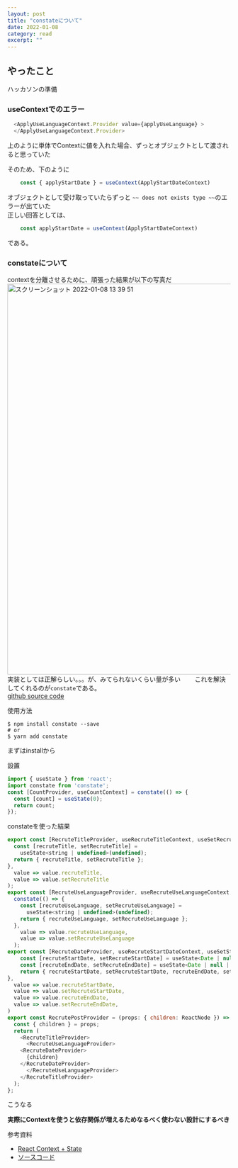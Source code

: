```yaml
---
layout: post
title: "constateについて" 
date: 2022-01-08 
category: read 
excerpt: ""
---
```


## やったこと
ハッカソンの準備

### useContextでのエラー
```js
  <ApplyUseLanguageContext.Provider value={applyUseLanguage} >
  </ApplyUseLanguageContext.Provider>
```
上のように単体でContextに値を入れた場合、ずっとオブジェクトとして渡されると思っていた  

そのため、下のように
```js
	const { applyStartDate } = useContext(ApplyStartDateContext)
```
オブジェクトとして受け取っていたらずっと `~~ does not exists type ~~`のエラーが出ていた  
正しい回答としては、
```js
	const applyStartDate = useContext(ApplyStartDateContext)
```
である。

### constateについて
contextを分離させるために、頑張った結果が以下の写真だ  
<img width="882" alt="スクリーンショット 2022-01-08 13 39 51" src="https://user-images.githubusercontent.com/78260526/148631642-92fa73af-513c-4ab3-ab81-ac616310072e.png">  
実装としては正解らしい。。。が、みてられないくらい量が多い　　
これを解決してくれるのが`constate`である。  
[github source code](https://github.com/diegohaz/constate)  

使用方法
```shell
$ npm install constate --save
# or
$ yarn add constate
```
まずはinstallから  

設置
```js
import { useState } from 'react';
import constate from 'constate';
const [CountProvider, useCountContext] = constate(() => {
  const [count] = useState(0);
  return count;
});
```

constateを使った結果

```js
export const [RecruteTitleProvider, useRecruteTitleContext, useSetRecruteTitleContext] = constate(() => {
  const [recruteTitle, setRecruteTitle] =
    useState<string | undefined>(undefined);
  return { recruteTitle, setRecruteTitle };
},
  value => value.recruteTitle,
  value => value.setRecruteTitle
);
export const [RecruteUseLanguageProvider, useRecruteUseLanguageContext, useSetRecruteUseLanguageContext] =
  constate(() => {
    const [recruteUseLanguage, setRecruteUseLanguage] =
      useState<string | undefined>(undefined);
    return { recruteUseLanguage, setRecruteUseLanguage };
  },
    value => value.recruteUseLanguage,
    value => value.setRecruteUseLanguage
  );
export const [RecruteDateProvider, useRecruteStartDateContext, useSetStartRecruteDateContext, useEndRecruteDateContext, useSetEndRecruteDateContext] = constate(() => {
	const [recruteStartDate, setRecruteStartDate] = useState<Date | null | undefined>(null)
	const [recruteEndDate, setRecruteEndDate] = useState<Date | null | undefined>(null)
	return { recruteStartDate, setRecruteStartDate, recruteEndDate, setRecruteEndDate }
},
  value => value.recruteStartDate,
  value => value.setRecruteStartDate,
  value => value.recruteEndDate,
  value => value.setRecruteEndDate,
)
export const RecrutePostProvider = (props: { children: ReactNode }) => {
  const { children } = props;
  return (
    <RecruteTitleProvider>
      <RecruteUseLanguageProvider>
	<RecruteDateProvider>
	  {children}
	</RecruteDateProvider>
      </RecruteUseLanguageProvider>
    </RecruteTitleProvider>
  );
};
```
こうなる  

**実際にContextを使うと依存関係が増えるためなるべく使わない設計にするべき**  


参考資料
- [React Context + State](https://bestofreactjs.com/repo/diegohaz-constate-react-awesome-react-hooks)
- [ソースコード](https://github.com/diegohaz/constate/blob/master/src/index.tsx)
